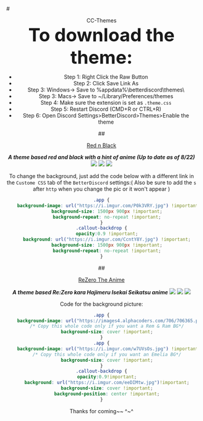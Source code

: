 #<DIV ALIGN=CENTER>CC-Themes<div>
<font size="25"><b>To download the theme:</b></font>
+ Step 1: Right Click the Raw Button
+ Step 2: Click Save Link As 
+ Step 3: Windows-> Save to %appdata%\betterdiscord\themes\ 
+ Step 3: Macs-> Save to ~/Library/Preferences/themes 
+ Step 4: Make sure the extension is set as `.theme.css`
+ Step 5: Restart Discord (CMD+R or CTRL+R)
+ Step 6: Open Discord Settings>BetterDiscord>Themes>Enable the theme

##<DIV ALIGN=CENTER><a href="https://github.com/CurimuChizu/CC-Themes/blob/master/CC%20Themes/Red%20n%20Black.theme.css">Red n Black</a></div>
<DIV ALIGN=CENTER><b><i>A theme based red and black with a hint of anime (Up to date as of 8/22)</i></b>
<img src="http://i.imgur.com/TdJImXS.png"/>
<img src="http://i.imgur.com/n669pit.jpg"/>
<img src="http://i.imgur.com/w1p4aNN.gif"/></div>

To change the background, just add the code below with a different link in the `Custome CSS` tab of the `BetterDiscord` settings:( Also be sure to add the `s` after `http` when you change the pic or it won't appear )
```css
.app {
    background-image: url("https://i.imgur.com/P0k3VRY.jpg") !important;
    background-size: 1500px 900px !important;
    background-repeat: no-repeat !important;
}
.callout-backdrop {
    opacity:0.9 !important;
    background: url("https://i.imgur.com/CcntY8Y.jpg") !important;
    background-size: 1500px 900px !important;
    background-repeat: no-repeat !important;
}
```
##<DIV ALIGN=CENTER><a href="https://github.com/CurimuChizu/CC-Themes/blob/master/CC%20Themes/ReZero.theme.css">ReZero The Anime</a></div>
<DIV ALIGN=CENTER><b><i>A theme based Re:Zero kara Hajimeru Isekai Seikatsu anime</i></b>
<img src="http://i.imgur.com/rthaufN.jpg"/>
<img src="http://i.imgur.com/QhU9gvh.jpg"/>
<img src="https://a.pomf.cat/fawsxb.gif"/></div>

Code for the background picture:
```css
.app {
    background-image: url("https://images4.alphacoders.com/706/706365.png") !important; 
    /* Copy this whole code only if you want a Rem & Ram BG*/
    background-size: cover !important;
}
.app {
    background-image: url("https://i.imgur.com/w7UVsOs.jpg") !important; 
    /* Copy this whole code only if you want an Emelia BG*/
    background-size: cover !important;
}
.callout-backdrop {
    opacity:0.9!important;
    background: url("https://i.imgur.com/eeDIMtw.jpg")!important;
    background-size: cover !important;
    background-position: center !important;
}
```
Thanks for coming~~ ^~^
